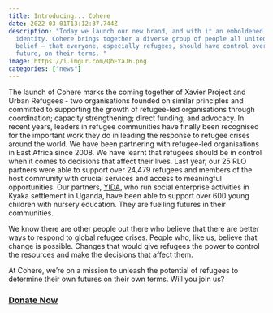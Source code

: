 ```yaml
---
title: Introducing... Cohere
date: 2022-03-01T13:12:37.744Z
description: "Today we launch our new brand, and with it an emboldened sense of
  identity. Cohere brings together a diverse group of people all united in one
  belief – that everyone, especially refugees, should have control over their
  future, on their terms. "
image: https://i.imgur.com/QbEYaJ6.png
categories: ["news"]
---
```


<!--StartFragment-->

The launch of Cohere marks the coming together of Xavier Project and Urban Refugees - two organisations founded on similar principles and committed to supporting the growth of refugee-led organisations through coordination; capacity strengthening; direct funding; and advocacy. In recent years, leaders in refugee communities have finally been recognised for the important work they do in leading the response to refugee crises around the world. We have been partnering with refugee-led organisations in East Africa since 2008. We have learnt that refugees should be in control when it comes to decisions that affect their lives. Last year, our 25 RLO partners were able to support over 24,479 refugees and members of the host community with crucial services and access to meaningful opportunities. Our partners, [YIDA](https://reframe.network/profile.php?org=YIDA), who run social enterprise activities in Kyaka settlement in Uganda, have been able to support over 600 young children with nursery education. They are fuelling futures in their communities.

We know there are other people out there who believe that there are better ways to respond to global refugee crises. People who, like us, believe that change is possible. Changes that would give refugees the power to control the resources and make the decisions that affect them.

At Cohere, we’re on a mission to unleash the potential of refugees to determine their own futures on their own terms. Will you join us?

### [Donate Now](http://eepurl.com/hVLcTb)

<!--EndFragment-->
